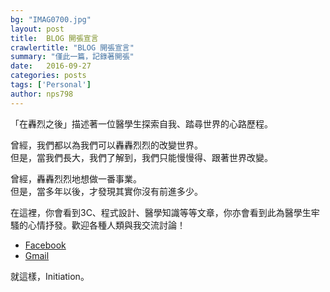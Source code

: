 ```yaml
---
bg: "IMAG0700.jpg"
layout: post
title:  BLOG 開張宣言
crawlertitle: "BLOG 開張宣言"
summary: "僅此一篇，記錄著開張"
date:   2016-09-27
categories: posts
tags: ['Personal']
author: nps798
---
```


「在轟烈之後」描述著一位醫學生探索自我、踏尋世界的心路歷程。


曾經，我們都以為我們可以轟轟烈烈的改變世界。  
但是，當我們長大，我們了解到，我們只能慢慢得、跟著世界改變。

曾經，轟轟烈烈地想做一番事業。  
但是，當多年以後，才發現其實你沒有前進多少。


在這裡，你會看到3C、程式設計、醫學知識等等文章，你亦會看到此為醫學生牢騷的心情抒發。歡迎各種人類與我交流討論！


- [Facebook](http://www.facebook.com/nps798)
- [Gmail](mailto:nps798@gmail.com)

就這樣，Initiation。




